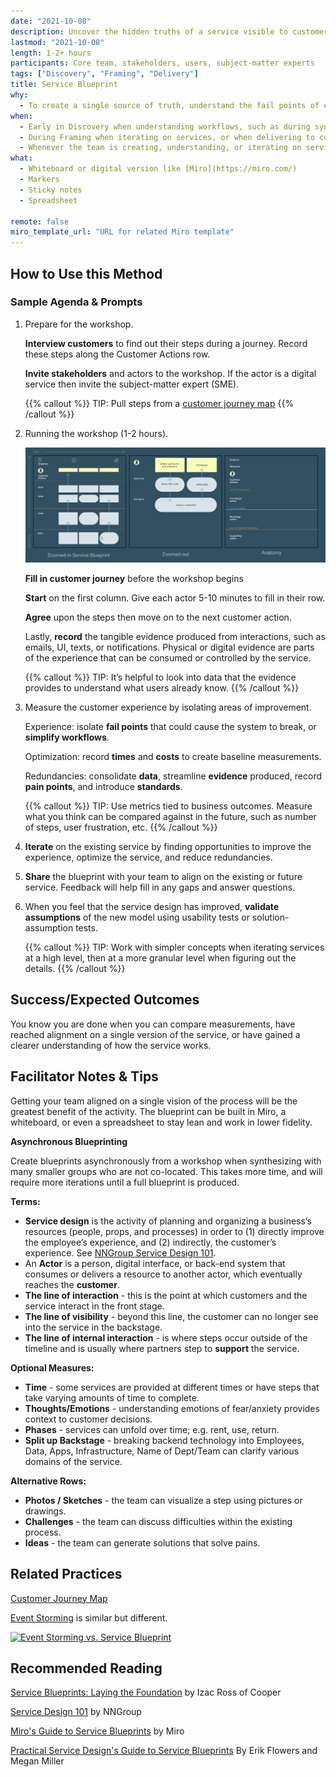 ```yaml
---
date: "2021-10-08"
description: Uncover the hidden truths of a service visible to customers to improve consistency, profitability and impact.
lastmod: "2021-10-08"
length: 1-2+ hours
participants: Core team, stakeholders, users, subject-matter experts
tags: ["Discovery", "Framing", "Delivery"]
title: Service Blueprint
why:
  - To create a single source of truth, understand the fail points of existing services, or iterate on services at a high-level.
when:
  - Early in Discovery when understanding workflows, such as during synthesis to record insights.
  - During Framing when iterating on services, or when delivering to compare and contrast old and new service models.
  - Whenever the team is creating, understanding, or iterating on services.
what:
  - Whiteboard or digital version like [Miro](https://miro.com/)
  - Markers
  - Sticky notes
  - Spreadsheet

remote: false
miro_template_url: "URL for related Miro template"
---
```


## How to Use this Method

### Sample Agenda & Prompts

1. Prepare for the workshop.

   **Interview customers** to find out their steps during a journey. Record these steps along the Customer Actions row.

   **Invite stakeholders** and actors to the workshop. If the actor is a digital service then invite the subject-matter expert (SME).

   {{% callout %}}
   TIP: Pull steps from a [customer journey map](/practices/journey-map)
   {{% /callout %}}

2. Running the workshop (1-2 hours).

   ![Service Blueprint Example](images/image1.png)

   **Fill in customer journey** before the workshop begins

   **Start** on the first column. Give each actor 5-10 minutes to fill in their row.

   **Agree** upon the steps then move on to the next customer action.

   Lastly, **record** the tangible evidence produced from interactions, such as emails, UI, texts, or notifications. Physical or digital evidence are parts of the experience that can be consumed or controlled by the service.

   {{% callout %}}
   TIP: It’s helpful to look into data that the evidence provides to understand what users already know.
   {{% /callout %}}

3. Measure the customer experience by isolating areas of improvement.

   Experience: isolate **fail points** that could cause the system to break, or **simplify workflows**.

   Optimization: record **times** and **costs** to create baseline measurements.

   Redundancies: consolidate **data**, streamline **evidence** produced, record **pain points**, and introduce **standards**.

   {{% callout %}}
   TIP: Use metrics tied to business outcomes. Measure what you think can be compared against in the future, such as number of steps, user frustration, etc.
   {{% /callout %}}

4. **Iterate** on the existing service by finding opportunities to improve the experience, optimize the service, and reduce redundancies.

5. **Share** the blueprint with your team to align on the existing or future service. Feedback will help fill in any gaps and answer questions.

6. When you feel that the service design has improved, **validate assumptions** of the new model using usability tests or solution-assumption tests.

   {{% callout %}}
   TIP: Work with simpler concepts when iterating services at a high level, then at a more granular level when figuring out the details.
   {{% /callout %}}

## Success/Expected Outcomes

You know you are done when you can compare measurements, have reached alignment on a single version of the service, or have gained a clearer understanding of how the service works.

## Facilitator Notes & Tips

Getting your team aligned on a single vision of the process will be the greatest benefit of the activity. The blueprint can be built in Miro, a whiteboard, or even a spreadsheet to stay lean and work in lower fidelity.

**Asynchronous Blueprinting**

Create blueprints asynchronously from a workshop when synthesizing with many smaller groups who are not co-located. This takes more time, and will require more iterations until a full blueprint is produced.

**Terms:**

- **Service design** is the activity of planning and organizing a business’s resources (people, props, and processes) in order to (1) directly improve the employee’s experience, and (2) indirectly, the customer’s experience. See [NNGroup Service Design 101](https://www.nngroup.com/articles/service-design-101/).
- An **Actor** is a person, digital interface, or back-end system that consumes or delivers a resource to another actor, which eventually reaches the **customer**.
- **The line of interaction** - this is the point at which customers and the service interact in the front stage.
- **The line of visibility** - beyond this line, the customer can no longer see into the service in the backstage.
- **The line of internal interaction** - is where steps occur outside of the timeline and is usually where partners step to **support** the service.

**Optional Measures:**

- **Time** - some services are provided at different times or have steps that take varying amounts of time to complete.
- **Thoughts/Emotions** - understanding emotions of fear/anxiety provides context to customer decisions.
- **Phases** - services can unfold over time; e.g. rent, use, return.
- **Split up Backstage** - breaking backend technology into Employees, Data, Apps, Infrastructure, Name of Dept/Team can clarify various domains of the service.

**Alternative Rows:**

- **Photos / Sketches** - the team can visualize a step using pictures or drawings.
- **Challenges** - the team can discuss difficulties within the existing process.
- **Ideas** - the team can generate solutions that solve pains.

## Related Practices

[Customer Journey Map](/practices/journey-map)

[Event Storming](/practices/event-storming) is similar but different.

[![Event Storming vs. Service Blueprint](/practices/event-storming/images/event-storming-vs-service-blueprint.png)](/practices/event-storming/images/event-storming-vs-service-blueprint.png)

## Recommended Reading

[Service Blueprints: Laying the Foundation](https://www.izacross.com/thoughts/blueprintfoundations) by Izac Ross of Cooper

[Service Design 101](https://www.nngroup.com/articles/service-design-101/) by NNGroup

[Miro's Guide to Service Blueprints](https://miro.com/guides/service-blueprints/) by Miro

[Practical Service Design's Guide to Service Blueprints](http://www.practicalservicedesign.com/the-guide) By Erik Flowers and Megan Miller
